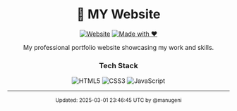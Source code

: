 <div align="center">

# 🌟 MY Website

[![Website](https://img.shields.io/website?url=https%3A%2F%2Fmkblane.github.io&style=flat-square&label=Website&color=2ea44f)](https://mkblane.github.io)
[![Made with ❤️](https://img.shields.io/badge/Made%20with-%E2%9D%A4%EF%B8%8F-red?style=flat-square)](https://github.com/mkblane)

My professional portfolio website showcasing my work and skills.

### Tech Stack
![HTML5](https://img.shields.io/badge/HTML5-E34F26?style=flat-square&logo=html5&logoColor=white)
![CSS3](https://img.shields.io/badge/CSS3-1572B6?style=flat-square&logo=css3&logoColor=white)
![JavaScript](https://img.shields.io/badge/JavaScript-F7DF1E?style=flat-square&logo=javascript&logoColor=black)

---
<sub>Updated: 2025-03-01 23:46:45 UTC by @manugeni</sub>

</div>
